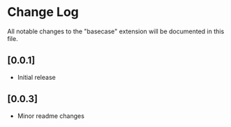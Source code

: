 # Change Log

All notable changes to the "basecase" extension will be documented in this file.

## [0.0.1]

- Initial release

## [0.0.3]

- Minor readme changes
